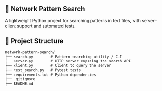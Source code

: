 

 ## 🚀 Network Pattern Search

A lightweight Python project for searching patterns in text files, with server–client support and automated tests.


 ## 📂 Project Structure

````markdown
network-pattern-search/
├── search.py        # Pattern searching utility / CLI
├── server.py        # HTTP server exposing the search API
├── client.py        # Client to query the server
├── test_search.py   # Pytest tests
├── requirements.txt # Python dependencies
├── .gitignore
├── README.md
````



